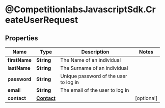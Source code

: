 # @CompetitionlabsJavascriptSdk.CreateUserRequest

## Properties

Name | Type | Description | Notes
------------ | ------------- | ------------- | -------------
**firstName** | **String** | The Name of an individual | 
**lastName** | **String** | The Surname of an individual | 
**password** | **String** | Unique password of the user to log in | 
**email** | **String** | The email of the user to log in | 
**contact** | [**Contact**](docs/Contact.md) |  | [optional] 


